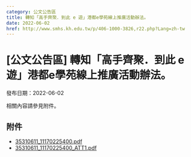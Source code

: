```yaml
---
category: 公文公告區
title: 轉知「高手齊聚．到此 e 遊」港都e學苑線上推廣活動辦法。
date: 2022-06-02
href: http://www.smhs.kh.edu.tw/p/406-1000-3826,r22.php?Lang=zh-tw
---
```


# [公文公告區] 轉知「高手齊聚．到此 e 遊」港都e學苑線上推廣活動辦法。

發布日期：2022-06-02

相關內容請參見附件。

## 附件

- [35310611_11170225400.pdf](https://www.smhs.kh.edu.tw/var/file/0/1000/attach/43/pta_3598_2144963_32802.pdf)
- [35310611_11170225400_ATT1.pdf](https://www.smhs.kh.edu.tw/var/file/0/1000/attach/43/pta_3599_1930742_32805.pdf)
